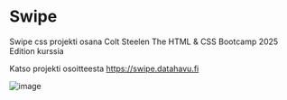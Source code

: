# Swipe
 Swipe css projekti osana Colt Steelen The HTML & CSS Bootcamp 2025 Edition kurssia

Katso projekti osoitteesta https://swipe.datahavu.fi

![image](https://github.com/user-attachments/assets/fba83ccb-0467-41d7-b722-d3a78b6bd339)
